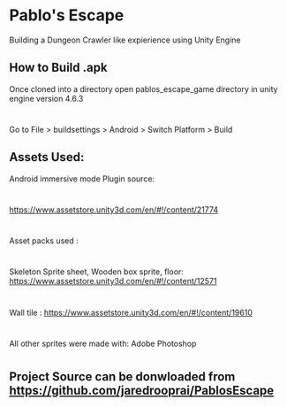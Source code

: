 # Pablo's Escape
Building a Dungeon Crawler like expierience using Unity Engine


How to Build .apk
-----
Once cloned into a directory open pablos_escape_game directory in unity engine version 4.6.3
#
Go to File > buildsettings > Android > Switch Platform > Build


Assets Used:
------
Android immersive mode Plugin source: 
#
https://www.assetstore.unity3d.com/en/#!/content/21774
#
Asset packs used :
#
Skeleton Sprite sheet, Wooden box sprite, floor: https://www.assetstore.unity3d.com/en/#!/content/12571
#
Wall tile : https://www.assetstore.unity3d.com/en/#!/content/19610
#
All other sprites were made with: Adobe Photoshop
#


Project Source can be donwloaded from https://github.com/jaredrooprai/PablosEscape
----

